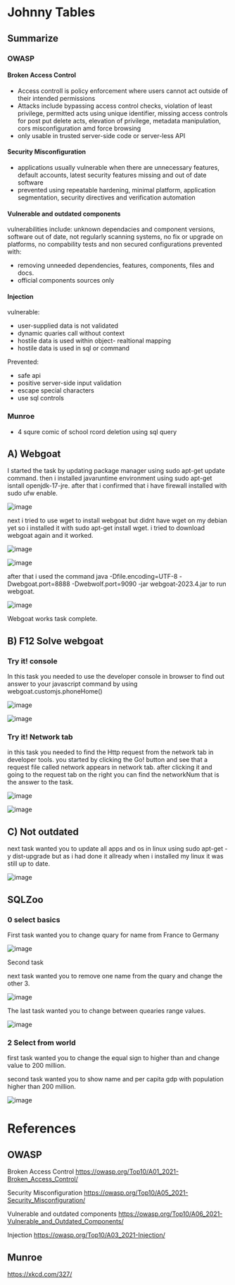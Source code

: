 # Johnny Tables

## Summarize

### OWASP

#### Broken Access Control

- Access controll is policy enforcement where users cannot act outside of their intended permissions
- Attacks include bypassing access control checks, violation of least privilege, permitted acts using unique identifier, missing access controls for post put delete acts, elevation of privilege, metadata manipulation, cors misconfiguration amd force browsing
- only usable in trusted server-side code or server-less API

#### Security Misconfiguration

- applications usually vulnerable when there are unnecessary features, default accounts, latest security features missing and out of date software
- prevented using repeatable hardening, minimal platform, application segmentation, security directives and verification automation

#### Vulnerable and outdated components

vulnerabilities include: unknown dependacies and component versions, software out of date, not regularly scanning systems, no fix or upgrade on platforms, no compability tests and non secured configurations
prevented with:
- removing unneeded dependencies, features, components, files and docs.
- official components sources only

#### Injection

vulnerable:

- user-supplied data is not validated
- dynamic quaries call without context
- hostile data is used within object- realtional mapping
- hostile data is used in sql or command

Prevented:

- safe api
- positive server-side input validation
- escape special characters
- use sql controls

### Munroe

- 4 squre comic of school rcord deletion using sql query


## A) Webgoat

I started the task by updating package manager using sudo apt-get update command. then i installed javaruntime environment using sudo apt-get isntall openjdk-17-jre. after that i confirmed that i have firewall installed with sudo ufw enable.

![image](https://github.com/user-attachments/assets/af22c98c-1ce8-40ba-aa11-8361acd75c16)

next i tried to use wget to install webgoat but didnt have wget on my debian yet so i installed it with sudo apt-get install wget. i tried to download webgoat again and it worked. 

![image](https://github.com/user-attachments/assets/ceeea313-8aac-4bd4-8c73-055ea08dd4a6)

![image](https://github.com/user-attachments/assets/323b2af3-e533-4e9a-a480-8ba093ecc397)

after that i used the command java -Dfile.encoding=UTF-8 -Dwebgoat.port=8888 -Dwebwolf.port=9090 -jar webgoat-2023.4.jar to run webgoat. 

![image](https://github.com/user-attachments/assets/4912339e-6e70-44bf-b773-caf8ee9658d2)

Webgoat works task complete.

## B) F12 Solve webgoat

### Try it! console

In this task you needed to use the developer console in browser to find out answer to your javascript command by using webgoat.customjs.phoneHome()

![image](https://github.com/user-attachments/assets/d5d747e9-8c57-47fe-b881-1c880c2d5a92)

![image](https://github.com/user-attachments/assets/e4daa004-7377-45b1-af66-d11d54702763)

### Try it! Network tab

in this task you needed to find the Http request from the network tab in developer tools. you started by clicking the Go! button and see that a request file called network appears in network tab. after clicking it and going to the request tab on the right you can find the networkNum that is the answer to the task.

![image](https://github.com/user-attachments/assets/63297202-c898-46a2-af85-c8cb596fe296)

![image](https://github.com/user-attachments/assets/c39f0e10-b81b-4806-9761-88cda86c3565)

## C) Not outdated

next task wanted you to update all apps and os in linux using sudo apt-get -y dist-upgrade but as i had done it allready when i installed my linux it was still up to date. 

![image](https://github.com/user-attachments/assets/90848491-e1f9-41b8-82b1-510c43884427)

## SQLZoo

### 0 select basics

First task wanted you to change quary for name from France to Germany

![image](https://github.com/user-attachments/assets/a8f9bc77-beeb-4a9d-aed5-194911c9f85f)

Second task 

next task wanted you to remove one name from the quary and change the other 3.

![image](https://github.com/user-attachments/assets/7ab97854-7a29-4eb2-bddd-9a9d5aae5fcd)

The last task wanted you to change between quearies range values.

![image](https://github.com/user-attachments/assets/ad0bb90f-a9aa-45ac-820e-b9699a0b6592)


### 2 Select from world

first task wanted you to change the equal sign to higher than and change value to 200 million.

second task wanted you to show name and per capita gdp with population higher than 200 million.

![image](https://github.com/user-attachments/assets/dd065007-98e3-487f-adc9-17604b08e81c)


# References

## OWASP 

Broken Access Control  https://owasp.org/Top10/A01_2021-Broken_Access_Control/

Security Misconfiguration https://owasp.org/Top10/A05_2021-Security_Misconfiguration/

Vulnerable and outdated components https://owasp.org/Top10/A06_2021-Vulnerable_and_Outdated_Components/

Injection https://owasp.org/Top10/A03_2021-Injection/

## Munroe

https://xkcd.com/327/
